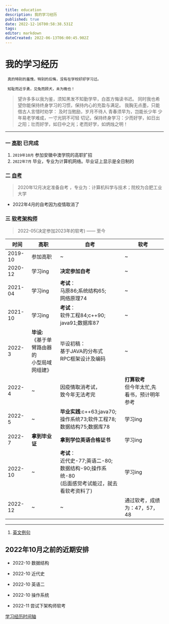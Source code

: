 ```yaml
---
title: education
description: 我的学习经历
published: true
date: 2022-12-16T00:58:38.531Z
tags: 
editor: markdown
dateCreated: 2022-06-13T06:00:45.902Z
---
```


# 我的学习经历
 
     真的特别的羞愧，特别的后悔，没有在学校好好学习过。
     
     知耻而近乎勇，见兔而顾犬，未为晚也！
     
 > 望许多多以我为鉴，须知黑发不知勤学早，白首方悔读书迟。 
 > 同时我也希望你能保持终身学习的习惯，保持内心的充盈与满足。
 > 我胸无点墨，只能借古人言惜时劝学：
 > 及时当勉励，岁月不待人
 > 青春须早为，岂能长少年
 > 少年易老学难成，一寸光阴不可轻
 > 切记，保持终身学习：少而好学，如日出之阳；壮而好学，如日中之光；老而好学，如炳烛之明！
 
 

---
 ### 一 [高职](/education/college)  已完成  
 
   1. `2019年10月` 参加安徽中澳学院的高职扩招
   2. `2022年7月` 毕业，专业为计算机网络。毕业证上显示是全日制的
  
 ### 二 [自考](/education/self-taught)
  >  2020年12月决定准备自考 ，专业为：计算机科学与技术；院校为合肥工业大学
  - 2022年4月的自考因为疫情取消了

 ### 三 [软考架构师](/education/software-exam) 
  > 2022-05(决定参加2023年的软考) —— 至今

 
|时间 | 高职 | 自考 | 软考
|---|---|---|---|
|2019-10| 参加高职|~|~|
|2020-12|学习ing|**决定参加自考**|~|
|2021-04|学习ing|**考试**：<br/>马原86;系统结构65;<br/>网络原理74|~
|2021-10|学习ing|**考试**：<br/>软件工程84;c++90;<br/>java91;数据库87|~
|2022-3|**毕设:**<br/>《基于单臂路由器的<br/>小型局域网组建》|毕设初稿：<br/>基于JAVA的分布式<br/>RPC框架设计及编码|~|
|2022-4|~|因疫情取消考试，<br/>致今年无法考完|**打算软考**<br/>但今年太忙,先看书，预计明年参考|
|2022-5|~|**毕业实践**:c++63;java70;<br/>操作系统73;软件工程78;<br/>数据结构75;数据库78|学习ing|
|2022-7|**拿到毕业证**|**拿到学位英语合格证书**|学习ing|
|2022-10|~|**考试**：<br />近代史-77;英语二-80;<br/>数据结构-90;操作系统-80<br/>(后面感觉考试能过，就去看软考资料了)|学习ing
|2022-12|~|~|通过软考，成绩为：47，57，48|
 

 ----
 
 1.  [英文例句](/education/english-sentence)
 

 ## 2022年10月之前的近期安排
 
 - 2022-10  数据结构
 - 2022-10  近代史
 - 2022-10  英语二
 - 2022-10 操作系统
 
 - 2022-11 尝试下架构师软考

[学习经历时间轴](/education/timeline)